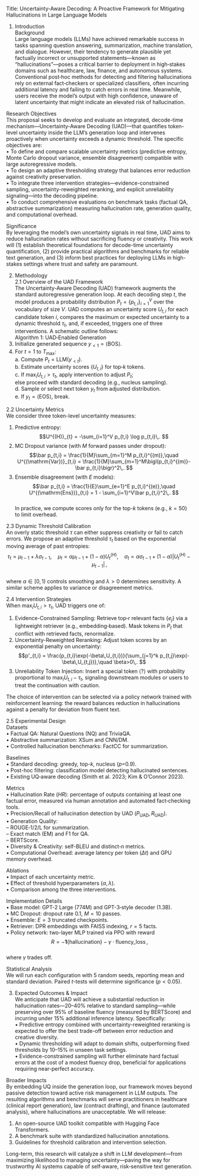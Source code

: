 Title: Uncertainty-Aware Decoding: A Proactive Framework for Mitigating Hallucinations in Large Language Models  

1. Introduction  
Background  
Large language models (LLMs) have achieved remarkable success in tasks spanning question answering, summarization, machine translation, and dialogue. However, their tendency to generate plausible yet factually incorrect or unsupported statements—known as “hallucinations”—poses a critical barrier to deployment in high‐stakes domains such as healthcare, law, finance, and autonomous systems. Conventional post‐hoc methods for detecting and filtering hallucinations rely on external fact‐checkers or specialized classifiers, often incurring additional latency and failing to catch errors in real time. Meanwhile, users receive the model’s output with high confidence, unaware of latent uncertainty that might indicate an elevated risk of hallucination.  

Research Objectives  
This proposal seeks to develop and evaluate an integrated, decode-time mechanism—Uncertainty-Aware Decoding (UAD)—that quantifies token-level uncertainty inside the LLM’s generation loop and intervenes proactively when uncertainty exceeds a dynamic threshold. The specific objectives are:  
•   To define and compare scalable uncertainty metrics (predictive entropy, Monte Carlo dropout variance, ensemble disagreement) compatible with large autoregressive models.  
•   To design an adaptive thresholding strategy that balances error reduction against creativity preservation.  
•   To integrate three intervention strategies—evidence-constrained sampling, uncertainty-reweighted reranking, and explicit unreliability signaling—into the decoding pipeline.  
•   To conduct comprehensive evaluations on benchmark tasks (factual QA, abstractive summarization) measuring hallucination rate, generation quality, and computational overhead.  

Significance  
By leveraging the model’s own uncertainty signals in real time, UAD aims to reduce hallucination rates without sacrificing fluency or creativity. This work will (1) establish theoretical foundations for decode-time uncertainty quantification, (2) provide practical algorithms and benchmarks for reliable text generation, and (3) inform best practices for deploying LLMs in high-stakes settings where trust and safety are paramount.  

2. Methodology  
2.1 Overview of the UAD Framework  
The Uncertainty-Aware Decoding (UAD) framework augments the standard autoregressive generation loop. At each decoding step $t$, the model produces a probability distribution $P_t = \{p_{t,i}\}_{i=1}^V$ over the vocabulary of size $V$. UAD computes an uncertainty score $U_{t,i}$ for each candidate token $i$, compares the maximum or expected uncertainty to a dynamic threshold $\tau_t$, and, if exceeded, triggers one of three interventions. A schematic outline follows:  
Algorithm 1: UAD‐Enabled Generation  
1.  Initialize generated sequence $y_{<1} = \langle\mathrm{BOS}\rangle$.  
2.  For $t=1$ to $T_{\max}$:  
    a.  Compute $P_t = \mathrm{LLM}(y_{<t})$.  
    b.  Estimate uncertainty scores $\{U_{t,i}\}$ for top‐$k$ tokens.  
    c.  If $\max_i U_{t,i} > \tau_t$, apply intervention to adjust $P_t$;  
        else proceed with standard decoding (e.g., nucleus sampling).  
    d.  Sample or select next token $y_t$ from adjusted distribution.  
    e.  If $y_t = \langle\mathrm{EOS}\rangle$, break.  

2.2 Uncertainty Metrics  
We consider three token-level uncertainty measures:  
1.  Predictive entropy:  
    $$U^{(H)}_{t} = -\sum_{i=1}^V p_{t,i} \log p_{t,i}\,. $$  
2.  MC Dropout variance (with $M$ forward passes under dropout):  
    $$\bar p_{t,i} = \frac{1}{M}\sum_{m=1}^M p_{t,i}^{(m)},\quad
      U^{(\mathrm{Var})}_{t,i} = \frac{1}{M}\sum_{m=1}^M\bigl(p_{t,i}^{(m)}-\bar p_{t,i}\bigr)^2\,. $$  
3.  Ensemble disagreement (with $E$ models):  
    $$\bar p_{t,i} = \frac{1}{E}\sum_{e=1}^E p_{t,i}^{(e)},\quad
      U^{(\mathrm{Ens})}_{t,i} = 1 - \sum_{i=1}^V\bar p_{t,i}^2\,. $$  
In practice, we compute scores only for the top-$k$ tokens (e.g., $k=50$) to limit overhead.  

2.3 Dynamic Threshold Calibration  
An overly static threshold $\tau$ can either suppress creativity or fail to catch errors. We propose an adaptive threshold $\tau_t$ based on the exponential moving average of past entropies:  
$$\tau_t = \mu_{t-1} + \lambda\sigma_{t-1},\quad
  \mu_{t} = \alpha \mu_{t-1} + (1-\alpha)U^{(H)}_{t},\quad
  \sigma_{t} = \alpha \sigma_{t-1} + (1-\alpha)|U^{(H)}_{t}-\mu_{t-1}|\,, $$  
where $\alpha\in[0,1)$ controls smoothing and $\lambda>0$ determines sensitivity. A similar scheme applies to variance or disagreement metrics.  

2.4 Intervention Strategies  
When $\max_i U_{t,i} > \tau_t$, UAD triggers one of:  
1.  Evidence-Constrained Sampling: Retrieve top‐$r$ relevant facts $\{e_j\}$ via a lightweight retriever (e.g., embedding‐based). Mask tokens in $P_t$ that conflict with retrieved facts, renormalize.  
2.  Uncertainty-Reweighted Reranking: Adjust token scores by an exponential penalty on uncertainty:  
   $$p'_{t,i} = \frac{p_{t,i}\exp(-\beta\,U_{t,i})}{\sum_{j=1}^k p_{t,j}\exp(-\beta\,U_{t,j})},\quad
     \beta>0\,. $$  
3.  Unreliability Token Injection: Insert a special token $\langle\mathrm{?}\rangle$ with probability proportional to $\max_i U_{t,i} - \tau_t$, signaling downstream modules or users to treat the continuation with caution.  

The choice of intervention can be selected via a policy network trained with reinforcement learning: the reward balances reduction in hallucinations against a penalty for deviation from fluent text.  

2.5 Experimental Design  
Datasets  
•   Factual QA: Natural Questions (NQ) and TriviaQA.  
•   Abstractive summarization: XSum and CNN/DM.  
•   Controlled hallucination benchmarks: FactCC for summarization.  

Baselines  
•   Standard decoding: greedy, top-$k$, nucleus ($p$=0.9).  
•   Post-hoc filtering: classification model detecting hallucinated sentences.  
•   Existing UQ‐aware decoding (Smith et al. 2023; Kim & O’Connor 2023).  

Metrics  
•   Hallucination Rate ($HR$): percentage of outputs containing at least one factual error, measured via human annotation and automated fact‐checking tools.  
•   Precision/Recall of hallucination detection by UAD ($P_\mathrm{UAD},R_\mathrm{UAD}$).  
•   Generation Quality:  
    – ROUGE‐1/2/L for summarization.  
    – Exact match (EM) and F1 for QA.  
    – BERTScore.  
•   Diversity & Creativity: self-BLEU and distinct‐$n$ metrics.  
•   Computational Overhead: average latency per token ($\Delta t$) and GPU memory overhead.  

Ablations  
•   Impact of each uncertainty metric.  
•   Effect of threshold hyperparameters ($\alpha,\lambda$).  
•   Comparison among the three interventions.  

Implementation Details  
•   Base model: GPT-2 Large (774M) and GPT-3‐style decoder (1.3B).  
•   MC Dropout: dropout rate 0.1, $M=10$ passes.  
•   Ensemble: $E=3$ truncated checkpoints.  
•   Retriever: DPR embeddings with FAISS indexing, $r=5$ facts.  
•   Policy network: two-layer MLP trained via PPO with reward  
   $$R = -\mathbf{1}\{\text{hallucination}\} -\gamma\cdot\text{fluency\_loss}\,, $$  
   where $\gamma$ trades off.  

Statistical Analysis  
We will run each configuration with 5 random seeds, reporting mean and standard deviation. Paired $t$-tests will determine significance ($p<0.05$).  

3. Expected Outcomes & Impact  
We anticipate that UAD will achieve a substantial reduction in hallucination rates—20–40% relative to standard sampling—while preserving over 95% of baseline fluency (measured by BERTScore) and incurring under 15% additional inference latency. Specifically:  
•   Predictive entropy combined with uncertainty-reweighted reranking is expected to offer the best trade-off between error reduction and creative diversity.  
•   Dynamic thresholding will adapt to domain shifts, outperforming fixed thresholds by 10–15% in unseen task settings.  
•   Evidence-constrained sampling will further eliminate hard factual errors at the cost of a modest fluency drop, beneficial for applications requiring near-perfect accuracy.  

Broader Impacts  
By embedding UQ inside the generation loop, our framework moves beyond passive detection toward active risk management in LLM outputs. The resulting algorithms and benchmarks will serve practitioners in healthcare (clinical report generation), law (contract drafting), and finance (automated analysis), where hallucinations are unacceptable. We will release:  
1.   An open-source UAD toolkit compatible with Hugging Face Transformers.  
2.   A benchmark suite with standardized hallucination annotations.  
3.   Guidelines for threshold calibration and intervention selection.  

Long-term, this research will catalyze a shift in LLM development—from maximizing likelihood to managing uncertainty—paving the way for trustworthy AI systems capable of self‐aware, risk‐sensitive text generation.
